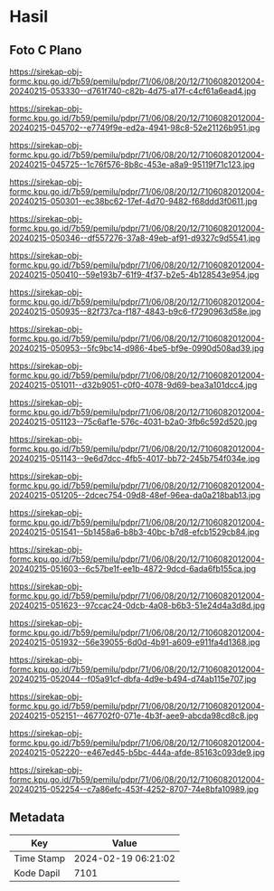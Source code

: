 # Hasil

## Foto C Plano

https://sirekap-obj-formc.kpu.go.id/7b59/pemilu/pdpr/71/06/08/20/12/7106082012004-20240215-053330--d761f740-c82b-4d75-a17f-c4cf61a6ead4.jpg

https://sirekap-obj-formc.kpu.go.id/7b59/pemilu/pdpr/71/06/08/20/12/7106082012004-20240215-045702--e7749f9e-ed2a-4941-98c8-52e21126b951.jpg

https://sirekap-obj-formc.kpu.go.id/7b59/pemilu/pdpr/71/06/08/20/12/7106082012004-20240215-045725--1c76f576-8b8c-453e-a8a9-95119f71c123.jpg

https://sirekap-obj-formc.kpu.go.id/7b59/pemilu/pdpr/71/06/08/20/12/7106082012004-20240215-050301--ec38bc62-17ef-4d70-9482-f68ddd3f0611.jpg

https://sirekap-obj-formc.kpu.go.id/7b59/pemilu/pdpr/71/06/08/20/12/7106082012004-20240215-050346--df557276-37a8-49eb-af91-d9327c9d5541.jpg

https://sirekap-obj-formc.kpu.go.id/7b59/pemilu/pdpr/71/06/08/20/12/7106082012004-20240215-050410--59e193b7-61f9-4f37-b2e5-4b128543e954.jpg

https://sirekap-obj-formc.kpu.go.id/7b59/pemilu/pdpr/71/06/08/20/12/7106082012004-20240215-050935--82f737ca-f187-4843-b9c6-f7290963d58e.jpg

https://sirekap-obj-formc.kpu.go.id/7b59/pemilu/pdpr/71/06/08/20/12/7106082012004-20240215-050953--5fc9bc14-d986-4be5-bf9e-0990d508ad39.jpg

https://sirekap-obj-formc.kpu.go.id/7b59/pemilu/pdpr/71/06/08/20/12/7106082012004-20240215-051011--d32b9051-c0f0-4078-9d69-bea3a101dcc4.jpg

https://sirekap-obj-formc.kpu.go.id/7b59/pemilu/pdpr/71/06/08/20/12/7106082012004-20240215-051123--75c6af1e-576c-4031-b2a0-3fb6c592d520.jpg

https://sirekap-obj-formc.kpu.go.id/7b59/pemilu/pdpr/71/06/08/20/12/7106082012004-20240215-051143--9e6d7dcc-4fb5-4017-bb72-245b754f034e.jpg

https://sirekap-obj-formc.kpu.go.id/7b59/pemilu/pdpr/71/06/08/20/12/7106082012004-20240215-051205--2dcec754-09d8-48ef-96ea-da0a218bab13.jpg

https://sirekap-obj-formc.kpu.go.id/7b59/pemilu/pdpr/71/06/08/20/12/7106082012004-20240215-051541--5b1458a6-b8b3-40bc-b7d8-efcb1529cb84.jpg

https://sirekap-obj-formc.kpu.go.id/7b59/pemilu/pdpr/71/06/08/20/12/7106082012004-20240215-051603--6c57be1f-ee1b-4872-9dcd-6ada6fb155ca.jpg

https://sirekap-obj-formc.kpu.go.id/7b59/pemilu/pdpr/71/06/08/20/12/7106082012004-20240215-051623--97ccac24-0dcb-4a08-b6b3-51e24d4a3d8d.jpg

https://sirekap-obj-formc.kpu.go.id/7b59/pemilu/pdpr/71/06/08/20/12/7106082012004-20240215-051932--56e39055-6d0d-4b91-a609-e911fa4d1368.jpg

https://sirekap-obj-formc.kpu.go.id/7b59/pemilu/pdpr/71/06/08/20/12/7106082012004-20240215-052044--f05a91cf-dbfa-4d9e-b494-d74ab115e707.jpg

https://sirekap-obj-formc.kpu.go.id/7b59/pemilu/pdpr/71/06/08/20/12/7106082012004-20240215-052151--467702f0-071e-4b3f-aee9-abcda98cd8c8.jpg

https://sirekap-obj-formc.kpu.go.id/7b59/pemilu/pdpr/71/06/08/20/12/7106082012004-20240215-052220--e467ed45-b5bc-444a-afde-85163c093de9.jpg

https://sirekap-obj-formc.kpu.go.id/7b59/pemilu/pdpr/71/06/08/20/12/7106082012004-20240215-052254--c7a86efc-453f-4252-8707-74e8bfa10989.jpg


## Metadata

| Key        | Value               |
| ---------- | ------------------- |
| Time Stamp | 2024-02-19 06:21:02 |
| Kode Dapil | 7101                |



